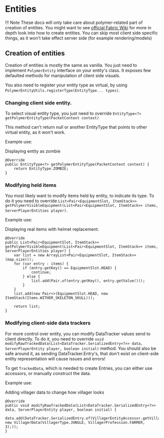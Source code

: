 # Entities
!!! Note
    These docs will only take care about polymer-related part of creation of entities.
    You might want to see [official Fabric Wiki](https://fabricmc.net/wiki/tutorial:entity)
    for more in depth look into how to create entities. 
    You can skip most client side specific things, as it won't take effect server side (for example rendering/models)

## Creation of entities

Creation of entities is mostly the same as vanilla. You just need to implement `PolymerEntity` interface
on your entity's class. It exposes few defaulted methods for manipulation of client side visuals.

You also need to register your entity type as virtual,
by using `PolymerEntityUtils.registerType(EntityType... types)`.

### Changing client side entity.
To select visual entity type, you just need to override `EntityType<?> getPolymerEntityType(PacketContext context)`

This method can't return null or another EntityType that points to other virtual entity, as it won't work.

Example use:

Displaying entity as zombie
```
@Override
public EntityType<?> getPolymerEntityType(PacketContext context) {
    return EntityType.ZOMBIE;
}
```

### Modifying held items
You most likely want to modify items held by entity, to indicate its type. To do it you need to override
`List<Pair<EquipmentSlot, ItemStack>> getPolymerVisibleEquipment(List<Pair<EquipmentSlot, ItemStack>> items, ServerPlayerEntities player)`.

Example use:

Displaying real items with helmet replacement.
```
@Override
public List<Pair<EquipmentSlot, ItemStack>> getPolymerVisibleEquipment(List<Pair<EquipmentSlot, ItemStack>> items, ServerPlayerEntities player) {
    var list = new ArrayList<Pair<EquipmentSlot, ItemStack>>(map.size());
    for (var entry : items) {
        if (entry.getKey() == EquipmentSlot.HEAD) {
            continue;
        } else {
            list.add(Pair.of(entry.getKey(), entry.getValue()));
        }
    }
    list.add(new Pair<>(EquipmentSlot.HEAD, new ItemStack(Items.WITHER_SKELETON_SKULL)));

    return list;
}
```

### Modifying client-side data trackers
For more control over entity, you can modify DataTracker values send to client directly. To do it, you
need to override `void modifyRawTrackedData(List<DataTracker.SerializedEntry<?>> data, ServerPlayerEntity player, boolean initial)` method.
You should also be safe around it, as sending DataTracker.Entry's, that don't exist on client-side entity representation will cause issues and errors!

To get `TrackedData`, which is needed to create Entries, you can either use accessors, or manually construct the data.

Example use:

Adding villager data to change how villager looks
```
@Override
public void modifyRawTrackedData(List<DataTracker.SerializedEntry<?>> data, ServerPlayerEntity player, boolean initial) {
    data.add(DataTracker.SerializedEntry.of(VillagerEntityAccessor.getVillagerData(), new VillagerData(VillagerType.JUNGLE, VillagerProfession.FARMER, 3);));
}
```
